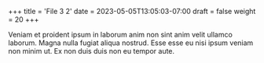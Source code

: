 +++
title = 'File 3 2'
date = 2023-05-05T13:05:03-07:00
draft = false
weight = 20
+++

Veniam et proident ipsum in laborum anim non sint anim velit ullamco laborum. Magna nulla fugiat aliqua nostrud. Esse esse eu nisi ipsum veniam non minim ut. Ex non duis duis non eu tempor aute.
